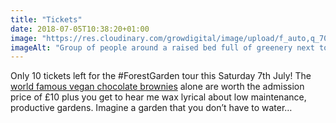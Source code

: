 ```yaml
---
title: "Tickets"
date: 2018-07-05T10:38:20+01:00
image: "https://res.cloudinary.com/growdigital/image/upload/f_auto,q_70,w_736/v1544269991/tour-42324668894.jpg"
imageAlt: "Group of people around a raised bed full of greenery next to a polytunnel"
---
```


Only 10 tickets left for the #ForestGarden tour this Saturday 7th July! The [world famous vegan chocolate brownies](https://www.forestgarden.wales/blog/vegan-chocolate-brownies/) alone are worth the admission price of £10 plus you get to hear me wax lyrical about low maintenance, productive gardens. Imagine a garden that you don’t have to water…
